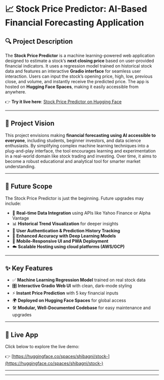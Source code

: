 # 📈 Stock Price Predictor: AI-Based Financial Forecasting Application

## 🔍 Project Description

The **Stock Price Predictor** is a machine learning-powered web application designed to estimate a stock’s **next closing price** based on user-provided financial indicators. It uses a regression model trained on historical stock data and features an interactive **Gradio interface** for seamless user interaction. Users can input the stock’s opening price, high, low, previous close, and volume, and instantly receive the predicted price. The app is hosted on **Hugging Face Spaces**, making it easily accessible from anywhere.

👉 **Try it live here**: [Stock Price Predictor on Hugging Face](https://huggingface.co/spaces/shibagni/stock-)

---

## 🎯 Project Vision

This project envisions making **financial forecasting using AI accessible to everyone**, including students, beginner investors, and data science enthusiasts. By simplifying complex machine learning techniques into a plug-and-play interface, the tool encourages learning and experimentation in a real-world domain like stock trading and investing. Over time, it aims to become a robust educational and analytical tool for smarter market understanding.

---

## 🔮 Future Scope

The Stock Price Predictor is just the beginning. Future upgrades may include:

- 🔄 **Real-time Data Integration** using APIs like Yahoo Finance or Alpha Vantage  
- 📊 **Historical Trend Visualization** for deeper insights  
- 🔐 **User Authentication & Prediction History Tracking**  
- 🤖 **Enhanced Accuracy with Deep Learning Models**  
- 📱 **Mobile-Responsive UI and PWA Deployment**  
- ☁️ **Scalable Hosting using cloud platforms (AWS/GCP)**  

---

## ✨ Key Features

- ✅ **Machine Learning Regression Model** trained on real stock data  
- 🎛️ **Interactive Gradio Web UI** with clean, dark-mode styling  
- ⚡ **Instant Price Prediction** with 5 key financial inputs  
- 🌍 **Deployed on Hugging Face Spaces** for global access  
- 🛠️ **Modular, Well-Documented Codebase** for easy maintenance and upgrades  

---

## 🚀 Live App

Click below to explore the live demo:

👉 [https://huggingface.co/spaces/shibagni/stock-](https://huggingface.co/spaces/shibagni/stock-)

---

---

